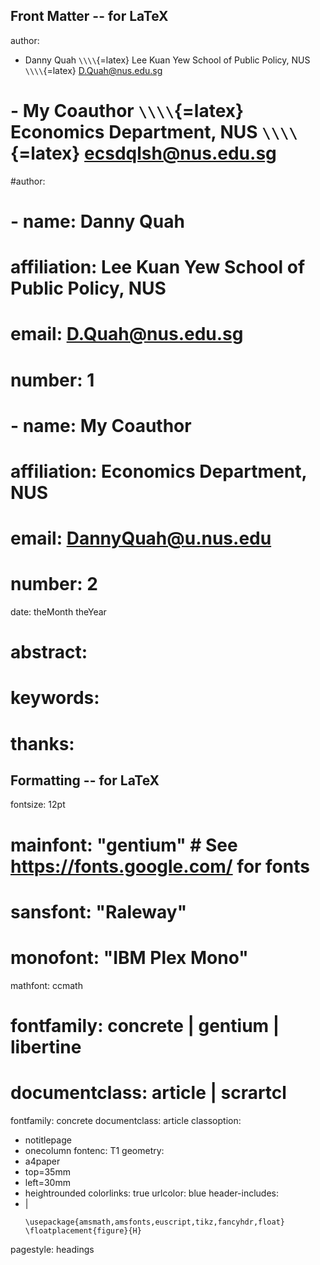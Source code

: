 ## Front Matter -- for LaTeX
author:
  - Danny Quah `\\\\`{=latex} Lee Kuan Yew School of Public Policy, NUS `\\\\`{=latex} D.Quah@nus.edu.sg
#  - My Coauthor `\\\\`{=latex} Economics Department, NUS `\\\\`{=latex} ecsdqlsh@nus.edu.sg
#author:
#  - name: Danny Quah
#    affiliation: Lee Kuan Yew School of Public Policy, NUS
#    email: D.Quah@nus.edu.sg
#    number: 1
#  - name: My Coauthor
#    affiliation: Economics Department, NUS
#    email: DannyQuah@u.nus.edu
#    number: 2
date: theMonth theYear
# abstract:
# keywords:
# thanks:

## Formatting -- for LaTeX
fontsize: 12pt
# mainfont: "gentium" # See https://fonts.google.com/ for fonts
# sansfont: "Raleway"
# monofont: "IBM Plex Mono"
mathfont: ccmath
# fontfamily: concrete | gentium | libertine
# documentclass: article | scrartcl
fontfamily: concrete
documentclass: article
classoption:
  - notitlepage
  - onecolumn
fontenc: T1
geometry:
  - a4paper
  - top=35mm
  - left=30mm
  - heightrounded
colorlinks: true
urlcolor: blue
header-includes:
- |
  ```{=latex}
  \usepackage{amsmath,amsfonts,euscript,tikz,fancyhdr,float}
  \floatplacement{figure}{H}
  ```
pagestyle: headings

